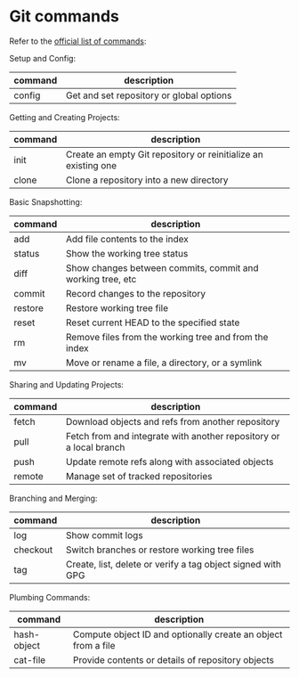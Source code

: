 # Git commands

Refer to the [official list of commands](https://git-scm.com/docs/):

Setup and Config:

| command   | description
|-----------|-------------
| config    | Get and set repository or global options

Getting and Creating Projects:

| command   | description
|-----------|-------------
| init      | Create an empty Git repository or reinitialize an existing one
| clone     | Clone a repository into a new directory

Basic Snapshotting:

| command   | description
|-----------|-------------
| add       | Add file contents to the index
| status    | Show the working tree status
| diff      | Show changes between commits, commit and working tree, etc
| commit    | Record changes to the repository
| restore   | Restore working tree file
| reset     | Reset current HEAD to the specified state
| rm        | Remove files from the working tree and from the index
| mv        | Move or rename a file, a directory, or a symlink

Sharing and Updating Projects:

| command   | description
|-----------|-------------
| fetch     | Download objects and refs from another repository
| pull      | Fetch from and integrate with another repository or a local branch
| push      | Update remote refs along with associated objects
| remote    | Manage set of tracked repositories

Branching and Merging:

| command   | description
|-----------|-------------
| log       | Show commit logs
| checkout  | Switch branches or restore working tree files
| tag       | Create, list, delete or verify a tag object signed with GPG

Plumbing Commands:

| command     | description
|-------------|-------------
| hash-object | Compute object ID and optionally create an object from a file
| cat-file    | Provide contents or details of repository objects

